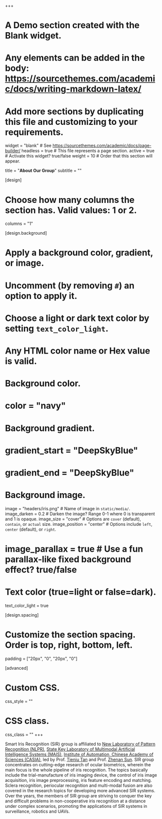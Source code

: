 +++
# A Demo section created with the Blank widget.
# Any elements can be added in the body: https://sourcethemes.com/academic/docs/writing-markdown-latex/
# Add more sections by duplicating this file and customizing to your requirements.

widget = "blank"  # See https://sourcethemes.com/academic/docs/page-builder/
headless = true  # This file represents a page section.
active = true  # Activate this widget? true/false
weight = 10  # Order that this section will appear.

title = "**About Our Group**"
subtitle = ""

[design]
  # Choose how many columns the section has. Valid values: 1 or 2.
   columns = "1"

[design.background]
  # Apply a background color, gradient, or image.
  #   Uncomment (by removing `#`) an option to apply it.
  #   Choose a light or dark text color by setting `text_color_light`.
  #   Any HTML color name or Hex value is valid.

  # Background color.
  # color = "navy"
  
  # Background gradient.
  # gradient_start = "DeepSkyBlue"
  # gradient_end = "DeepSkyBlue"
  
  # Background image.
   image = "headers/iris.png"   # Name of image in `static/media/`.
   image_darken = 0.2  # Darken the image? Range 0-1 where 0 is transparent and 1 is opaque.
   image_size = "cover"  #  Options are `cover` (default), `contain`, or `actual` size.
   image_position = "center"  # Options include `left`, `center` (default), or `right`.
   # image_parallax = true  # Use a fun parallax-like fixed background effect? true/false

  # Text color (true=light or false=dark).
  text_color_light = true

[design.spacing]
  # Customize the section spacing. Order is top, right, bottom, left.
  padding = ["20px", "0", "20px", "0"]

[advanced]
 # Custom CSS. 
 css_style = ""
 
 # CSS class.
 css_class = ""
+++

Smart Iris Recognition (SIR) group is affiliated to [New Laboratory of Pattern Recognition (NLPR)](http://www.cripac.ia.ac.cn/CN/model/index.htm), [State Key Laboratory of Multimodal Artificial Intelligence Systems (MAIS)](https://mais.ia.ac.cn/), [Institute of Automation, Chinese Academy of Sciences (CASIA)](http://www.ia.cas.cn/), led by Prof. [Tieniu Tan](http://cripac.ia.ac.cn/en/EN/column/item80.shtml) and Prof. [Zhenan Sun](http://cripac.ia.ac.cn/en/EN/column/item110.shtml). SIR group concentrates on cutting-edge research of ocular biometrics, wherein the main focus is the whole pipeline of iris recognition. The topics basically include the trial-manufacture of iris imaging device, the control of iris image acquisition, iris image preprocessing, iris feature encoding and matching. Sclera recognition, periocular recognition and multi-modal fusion are also covered in the research topics for developing more advanced SIR systems. Over the years, the members of SIR group are striving to conquer the key and difficult problems in non-cooperative iris recognition at a distance under complex scenarios, promoting the applications of SIR systems in surveillance, robotics and UAVs.

